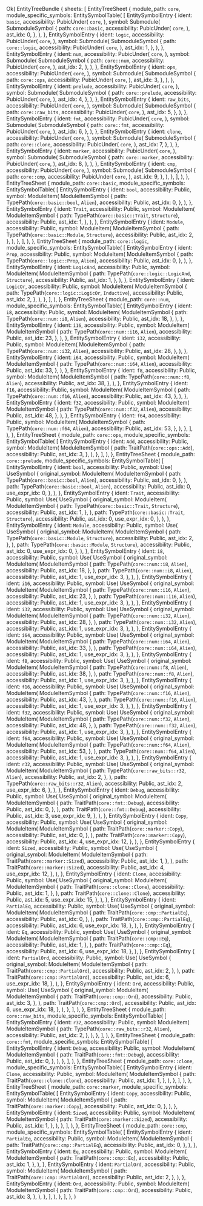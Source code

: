 Ok(
    EntityTreeBundle {
        sheets: [
            EntityTreeSheet {
                module_path: `core`,
                module_specific_symbols: EntitySymbolTable(
                    [
                        EntitySymbolEntry {
                            ident: `basic`,
                            accessibility: PubicUnder(
                                `core`,
                            ),
                            symbol: Submodule(
                                SubmoduleSymbol {
                                    path: `core::basic`,
                                    accessibility: PubicUnder(
                                        `core`,
                                    ),
                                    ast_idx: 0,
                                },
                            ),
                        },
                        EntitySymbolEntry {
                            ident: `logic`,
                            accessibility: PubicUnder(
                                `core`,
                            ),
                            symbol: Submodule(
                                SubmoduleSymbol {
                                    path: `core::logic`,
                                    accessibility: PubicUnder(
                                        `core`,
                                    ),
                                    ast_idx: 1,
                                },
                            ),
                        },
                        EntitySymbolEntry {
                            ident: `num`,
                            accessibility: PubicUnder(
                                `core`,
                            ),
                            symbol: Submodule(
                                SubmoduleSymbol {
                                    path: `core::num`,
                                    accessibility: PubicUnder(
                                        `core`,
                                    ),
                                    ast_idx: 2,
                                },
                            ),
                        },
                        EntitySymbolEntry {
                            ident: `ops`,
                            accessibility: PubicUnder(
                                `core`,
                            ),
                            symbol: Submodule(
                                SubmoduleSymbol {
                                    path: `core::ops`,
                                    accessibility: PubicUnder(
                                        `core`,
                                    ),
                                    ast_idx: 3,
                                },
                            ),
                        },
                        EntitySymbolEntry {
                            ident: `prelude`,
                            accessibility: PubicUnder(
                                `core`,
                            ),
                            symbol: Submodule(
                                SubmoduleSymbol {
                                    path: `core::prelude`,
                                    accessibility: PubicUnder(
                                        `core`,
                                    ),
                                    ast_idx: 4,
                                },
                            ),
                        },
                        EntitySymbolEntry {
                            ident: `raw_bits`,
                            accessibility: PubicUnder(
                                `core`,
                            ),
                            symbol: Submodule(
                                SubmoduleSymbol {
                                    path: `core::raw_bits`,
                                    accessibility: PubicUnder(
                                        `core`,
                                    ),
                                    ast_idx: 5,
                                },
                            ),
                        },
                        EntitySymbolEntry {
                            ident: `fmt`,
                            accessibility: PubicUnder(
                                `core`,
                            ),
                            symbol: Submodule(
                                SubmoduleSymbol {
                                    path: `core::fmt`,
                                    accessibility: PubicUnder(
                                        `core`,
                                    ),
                                    ast_idx: 6,
                                },
                            ),
                        },
                        EntitySymbolEntry {
                            ident: `clone`,
                            accessibility: PubicUnder(
                                `core`,
                            ),
                            symbol: Submodule(
                                SubmoduleSymbol {
                                    path: `core::clone`,
                                    accessibility: PubicUnder(
                                        `core`,
                                    ),
                                    ast_idx: 7,
                                },
                            ),
                        },
                        EntitySymbolEntry {
                            ident: `marker`,
                            accessibility: PubicUnder(
                                `core`,
                            ),
                            symbol: Submodule(
                                SubmoduleSymbol {
                                    path: `core::marker`,
                                    accessibility: PubicUnder(
                                        `core`,
                                    ),
                                    ast_idx: 8,
                                },
                            ),
                        },
                        EntitySymbolEntry {
                            ident: `cmp`,
                            accessibility: PubicUnder(
                                `core`,
                            ),
                            symbol: Submodule(
                                SubmoduleSymbol {
                                    path: `core::cmp`,
                                    accessibility: PubicUnder(
                                        `core`,
                                    ),
                                    ast_idx: 9,
                                },
                            ),
                        },
                    ],
                ),
            },
            EntityTreeSheet {
                module_path: `core::basic`,
                module_specific_symbols: EntitySymbolTable(
                    [
                        EntitySymbolEntry {
                            ident: `bool`,
                            accessibility: Public,
                            symbol: ModuleItem(
                                ModuleItemSymbol {
                                    path: TypePath(`core::basic::bool`, `Alien`),
                                    accessibility: Public,
                                    ast_idx: 0,
                                },
                            ),
                        },
                        EntitySymbolEntry {
                            ident: `Trait`,
                            accessibility: Public,
                            symbol: ModuleItem(
                                ModuleItemSymbol {
                                    path: TypePath(`core::basic::Trait`, `Structure`),
                                    accessibility: Public,
                                    ast_idx: 1,
                                },
                            ),
                        },
                        EntitySymbolEntry {
                            ident: `Module`,
                            accessibility: Public,
                            symbol: ModuleItem(
                                ModuleItemSymbol {
                                    path: TypePath(`core::basic::Module`, `Structure`),
                                    accessibility: Public,
                                    ast_idx: 2,
                                },
                            ),
                        },
                    ],
                ),
            },
            EntityTreeSheet {
                module_path: `core::logic`,
                module_specific_symbols: EntitySymbolTable(
                    [
                        EntitySymbolEntry {
                            ident: `Prop`,
                            accessibility: Public,
                            symbol: ModuleItem(
                                ModuleItemSymbol {
                                    path: TypePath(`core::logic::Prop`, `Alien`),
                                    accessibility: Public,
                                    ast_idx: 0,
                                },
                            ),
                        },
                        EntitySymbolEntry {
                            ident: `LogicAnd`,
                            accessibility: Public,
                            symbol: ModuleItem(
                                ModuleItemSymbol {
                                    path: TypePath(`core::logic::LogicAnd`, `Structure`),
                                    accessibility: Public,
                                    ast_idx: 1,
                                },
                            ),
                        },
                        EntitySymbolEntry {
                            ident: `LogicOr`,
                            accessibility: Public,
                            symbol: ModuleItem(
                                ModuleItemSymbol {
                                    path: TypePath(`core::logic::LogicOr`, `Inductive`),
                                    accessibility: Public,
                                    ast_idx: 2,
                                },
                            ),
                        },
                    ],
                ),
            },
            EntityTreeSheet {
                module_path: `core::num`,
                module_specific_symbols: EntitySymbolTable(
                    [
                        EntitySymbolEntry {
                            ident: `i8`,
                            accessibility: Public,
                            symbol: ModuleItem(
                                ModuleItemSymbol {
                                    path: TypePath(`core::num::i8`, `Alien`),
                                    accessibility: Public,
                                    ast_idx: 18,
                                },
                            ),
                        },
                        EntitySymbolEntry {
                            ident: `i16`,
                            accessibility: Public,
                            symbol: ModuleItem(
                                ModuleItemSymbol {
                                    path: TypePath(`core::num::i16`, `Alien`),
                                    accessibility: Public,
                                    ast_idx: 23,
                                },
                            ),
                        },
                        EntitySymbolEntry {
                            ident: `i32`,
                            accessibility: Public,
                            symbol: ModuleItem(
                                ModuleItemSymbol {
                                    path: TypePath(`core::num::i32`, `Alien`),
                                    accessibility: Public,
                                    ast_idx: 28,
                                },
                            ),
                        },
                        EntitySymbolEntry {
                            ident: `i64`,
                            accessibility: Public,
                            symbol: ModuleItem(
                                ModuleItemSymbol {
                                    path: TypePath(`core::num::i64`, `Alien`),
                                    accessibility: Public,
                                    ast_idx: 33,
                                },
                            ),
                        },
                        EntitySymbolEntry {
                            ident: `f8`,
                            accessibility: Public,
                            symbol: ModuleItem(
                                ModuleItemSymbol {
                                    path: TypePath(`core::num::f8`, `Alien`),
                                    accessibility: Public,
                                    ast_idx: 38,
                                },
                            ),
                        },
                        EntitySymbolEntry {
                            ident: `f16`,
                            accessibility: Public,
                            symbol: ModuleItem(
                                ModuleItemSymbol {
                                    path: TypePath(`core::num::f16`, `Alien`),
                                    accessibility: Public,
                                    ast_idx: 43,
                                },
                            ),
                        },
                        EntitySymbolEntry {
                            ident: `f32`,
                            accessibility: Public,
                            symbol: ModuleItem(
                                ModuleItemSymbol {
                                    path: TypePath(`core::num::f32`, `Alien`),
                                    accessibility: Public,
                                    ast_idx: 48,
                                },
                            ),
                        },
                        EntitySymbolEntry {
                            ident: `f64`,
                            accessibility: Public,
                            symbol: ModuleItem(
                                ModuleItemSymbol {
                                    path: TypePath(`core::num::f64`, `Alien`),
                                    accessibility: Public,
                                    ast_idx: 53,
                                },
                            ),
                        },
                    ],
                ),
            },
            EntityTreeSheet {
                module_path: `core::ops`,
                module_specific_symbols: EntitySymbolTable(
                    [
                        EntitySymbolEntry {
                            ident: `Add`,
                            accessibility: Public,
                            symbol: ModuleItem(
                                ModuleItemSymbol {
                                    path: TraitPath(`core::ops::Add`),
                                    accessibility: Public,
                                    ast_idx: 3,
                                },
                            ),
                        },
                    ],
                ),
            },
            EntityTreeSheet {
                module_path: `core::prelude`,
                module_specific_symbols: EntitySymbolTable(
                    [
                        EntitySymbolEntry {
                            ident: `bool`,
                            accessibility: Public,
                            symbol: Use(
                                UseSymbol {
                                    original_symbol: ModuleItem(
                                        ModuleItemSymbol {
                                            path: TypePath(`core::basic::bool`, `Alien`),
                                            accessibility: Public,
                                            ast_idx: 0,
                                        },
                                    ),
                                    path: TypePath(`core::basic::bool`, `Alien`),
                                    accessibility: Public,
                                    ast_idx: 0,
                                    use_expr_idx: 0,
                                },
                            ),
                        },
                        EntitySymbolEntry {
                            ident: `Trait`,
                            accessibility: Public,
                            symbol: Use(
                                UseSymbol {
                                    original_symbol: ModuleItem(
                                        ModuleItemSymbol {
                                            path: TypePath(`core::basic::Trait`, `Structure`),
                                            accessibility: Public,
                                            ast_idx: 1,
                                        },
                                    ),
                                    path: TypePath(`core::basic::Trait`, `Structure`),
                                    accessibility: Public,
                                    ast_idx: 0,
                                    use_expr_idx: 0,
                                },
                            ),
                        },
                        EntitySymbolEntry {
                            ident: `Module`,
                            accessibility: Public,
                            symbol: Use(
                                UseSymbol {
                                    original_symbol: ModuleItem(
                                        ModuleItemSymbol {
                                            path: TypePath(`core::basic::Module`, `Structure`),
                                            accessibility: Public,
                                            ast_idx: 2,
                                        },
                                    ),
                                    path: TypePath(`core::basic::Module`, `Structure`),
                                    accessibility: Public,
                                    ast_idx: 0,
                                    use_expr_idx: 0,
                                },
                            ),
                        },
                        EntitySymbolEntry {
                            ident: `i8`,
                            accessibility: Public,
                            symbol: Use(
                                UseSymbol {
                                    original_symbol: ModuleItem(
                                        ModuleItemSymbol {
                                            path: TypePath(`core::num::i8`, `Alien`),
                                            accessibility: Public,
                                            ast_idx: 18,
                                        },
                                    ),
                                    path: TypePath(`core::num::i8`, `Alien`),
                                    accessibility: Public,
                                    ast_idx: 1,
                                    use_expr_idx: 3,
                                },
                            ),
                        },
                        EntitySymbolEntry {
                            ident: `i16`,
                            accessibility: Public,
                            symbol: Use(
                                UseSymbol {
                                    original_symbol: ModuleItem(
                                        ModuleItemSymbol {
                                            path: TypePath(`core::num::i16`, `Alien`),
                                            accessibility: Public,
                                            ast_idx: 23,
                                        },
                                    ),
                                    path: TypePath(`core::num::i16`, `Alien`),
                                    accessibility: Public,
                                    ast_idx: 1,
                                    use_expr_idx: 3,
                                },
                            ),
                        },
                        EntitySymbolEntry {
                            ident: `i32`,
                            accessibility: Public,
                            symbol: Use(
                                UseSymbol {
                                    original_symbol: ModuleItem(
                                        ModuleItemSymbol {
                                            path: TypePath(`core::num::i32`, `Alien`),
                                            accessibility: Public,
                                            ast_idx: 28,
                                        },
                                    ),
                                    path: TypePath(`core::num::i32`, `Alien`),
                                    accessibility: Public,
                                    ast_idx: 1,
                                    use_expr_idx: 3,
                                },
                            ),
                        },
                        EntitySymbolEntry {
                            ident: `i64`,
                            accessibility: Public,
                            symbol: Use(
                                UseSymbol {
                                    original_symbol: ModuleItem(
                                        ModuleItemSymbol {
                                            path: TypePath(`core::num::i64`, `Alien`),
                                            accessibility: Public,
                                            ast_idx: 33,
                                        },
                                    ),
                                    path: TypePath(`core::num::i64`, `Alien`),
                                    accessibility: Public,
                                    ast_idx: 1,
                                    use_expr_idx: 3,
                                },
                            ),
                        },
                        EntitySymbolEntry {
                            ident: `f8`,
                            accessibility: Public,
                            symbol: Use(
                                UseSymbol {
                                    original_symbol: ModuleItem(
                                        ModuleItemSymbol {
                                            path: TypePath(`core::num::f8`, `Alien`),
                                            accessibility: Public,
                                            ast_idx: 38,
                                        },
                                    ),
                                    path: TypePath(`core::num::f8`, `Alien`),
                                    accessibility: Public,
                                    ast_idx: 1,
                                    use_expr_idx: 3,
                                },
                            ),
                        },
                        EntitySymbolEntry {
                            ident: `f16`,
                            accessibility: Public,
                            symbol: Use(
                                UseSymbol {
                                    original_symbol: ModuleItem(
                                        ModuleItemSymbol {
                                            path: TypePath(`core::num::f16`, `Alien`),
                                            accessibility: Public,
                                            ast_idx: 43,
                                        },
                                    ),
                                    path: TypePath(`core::num::f16`, `Alien`),
                                    accessibility: Public,
                                    ast_idx: 1,
                                    use_expr_idx: 3,
                                },
                            ),
                        },
                        EntitySymbolEntry {
                            ident: `f32`,
                            accessibility: Public,
                            symbol: Use(
                                UseSymbol {
                                    original_symbol: ModuleItem(
                                        ModuleItemSymbol {
                                            path: TypePath(`core::num::f32`, `Alien`),
                                            accessibility: Public,
                                            ast_idx: 48,
                                        },
                                    ),
                                    path: TypePath(`core::num::f32`, `Alien`),
                                    accessibility: Public,
                                    ast_idx: 1,
                                    use_expr_idx: 3,
                                },
                            ),
                        },
                        EntitySymbolEntry {
                            ident: `f64`,
                            accessibility: Public,
                            symbol: Use(
                                UseSymbol {
                                    original_symbol: ModuleItem(
                                        ModuleItemSymbol {
                                            path: TypePath(`core::num::f64`, `Alien`),
                                            accessibility: Public,
                                            ast_idx: 53,
                                        },
                                    ),
                                    path: TypePath(`core::num::f64`, `Alien`),
                                    accessibility: Public,
                                    ast_idx: 1,
                                    use_expr_idx: 3,
                                },
                            ),
                        },
                        EntitySymbolEntry {
                            ident: `r32`,
                            accessibility: Public,
                            symbol: Use(
                                UseSymbol {
                                    original_symbol: ModuleItem(
                                        ModuleItemSymbol {
                                            path: TypePath(`core::raw_bits::r32`, `Alien`),
                                            accessibility: Public,
                                            ast_idx: 2,
                                        },
                                    ),
                                    path: TypePath(`core::raw_bits::r32`, `Alien`),
                                    accessibility: Public,
                                    ast_idx: 2,
                                    use_expr_idx: 6,
                                },
                            ),
                        },
                        EntitySymbolEntry {
                            ident: `Debug`,
                            accessibility: Public,
                            symbol: Use(
                                UseSymbol {
                                    original_symbol: ModuleItem(
                                        ModuleItemSymbol {
                                            path: TraitPath(`core::fmt::Debug`),
                                            accessibility: Public,
                                            ast_idx: 0,
                                        },
                                    ),
                                    path: TraitPath(`core::fmt::Debug`),
                                    accessibility: Public,
                                    ast_idx: 3,
                                    use_expr_idx: 9,
                                },
                            ),
                        },
                        EntitySymbolEntry {
                            ident: `Copy`,
                            accessibility: Public,
                            symbol: Use(
                                UseSymbol {
                                    original_symbol: ModuleItem(
                                        ModuleItemSymbol {
                                            path: TraitPath(`core::marker::Copy`),
                                            accessibility: Public,
                                            ast_idx: 0,
                                        },
                                    ),
                                    path: TraitPath(`core::marker::Copy`),
                                    accessibility: Public,
                                    ast_idx: 4,
                                    use_expr_idx: 12,
                                },
                            ),
                        },
                        EntitySymbolEntry {
                            ident: `Sized`,
                            accessibility: Public,
                            symbol: Use(
                                UseSymbol {
                                    original_symbol: ModuleItem(
                                        ModuleItemSymbol {
                                            path: TraitPath(`core::marker::Sized`),
                                            accessibility: Public,
                                            ast_idx: 1,
                                        },
                                    ),
                                    path: TraitPath(`core::marker::Sized`),
                                    accessibility: Public,
                                    ast_idx: 4,
                                    use_expr_idx: 12,
                                },
                            ),
                        },
                        EntitySymbolEntry {
                            ident: `Clone`,
                            accessibility: Public,
                            symbol: Use(
                                UseSymbol {
                                    original_symbol: ModuleItem(
                                        ModuleItemSymbol {
                                            path: TraitPath(`core::clone::Clone`),
                                            accessibility: Public,
                                            ast_idx: 1,
                                        },
                                    ),
                                    path: TraitPath(`core::clone::Clone`),
                                    accessibility: Public,
                                    ast_idx: 5,
                                    use_expr_idx: 15,
                                },
                            ),
                        },
                        EntitySymbolEntry {
                            ident: `PartialEq`,
                            accessibility: Public,
                            symbol: Use(
                                UseSymbol {
                                    original_symbol: ModuleItem(
                                        ModuleItemSymbol {
                                            path: TraitPath(`core::cmp::PartialEq`),
                                            accessibility: Public,
                                            ast_idx: 0,
                                        },
                                    ),
                                    path: TraitPath(`core::cmp::PartialEq`),
                                    accessibility: Public,
                                    ast_idx: 6,
                                    use_expr_idx: 18,
                                },
                            ),
                        },
                        EntitySymbolEntry {
                            ident: `Eq`,
                            accessibility: Public,
                            symbol: Use(
                                UseSymbol {
                                    original_symbol: ModuleItem(
                                        ModuleItemSymbol {
                                            path: TraitPath(`core::cmp::Eq`),
                                            accessibility: Public,
                                            ast_idx: 1,
                                        },
                                    ),
                                    path: TraitPath(`core::cmp::Eq`),
                                    accessibility: Public,
                                    ast_idx: 6,
                                    use_expr_idx: 18,
                                },
                            ),
                        },
                        EntitySymbolEntry {
                            ident: `PartialOrd`,
                            accessibility: Public,
                            symbol: Use(
                                UseSymbol {
                                    original_symbol: ModuleItem(
                                        ModuleItemSymbol {
                                            path: TraitPath(`core::cmp::PartialOrd`),
                                            accessibility: Public,
                                            ast_idx: 2,
                                        },
                                    ),
                                    path: TraitPath(`core::cmp::PartialOrd`),
                                    accessibility: Public,
                                    ast_idx: 6,
                                    use_expr_idx: 18,
                                },
                            ),
                        },
                        EntitySymbolEntry {
                            ident: `Ord`,
                            accessibility: Public,
                            symbol: Use(
                                UseSymbol {
                                    original_symbol: ModuleItem(
                                        ModuleItemSymbol {
                                            path: TraitPath(`core::cmp::Ord`),
                                            accessibility: Public,
                                            ast_idx: 3,
                                        },
                                    ),
                                    path: TraitPath(`core::cmp::Ord`),
                                    accessibility: Public,
                                    ast_idx: 6,
                                    use_expr_idx: 18,
                                },
                            ),
                        },
                    ],
                ),
            },
            EntityTreeSheet {
                module_path: `core::raw_bits`,
                module_specific_symbols: EntitySymbolTable(
                    [
                        EntitySymbolEntry {
                            ident: `r32`,
                            accessibility: Public,
                            symbol: ModuleItem(
                                ModuleItemSymbol {
                                    path: TypePath(`core::raw_bits::r32`, `Alien`),
                                    accessibility: Public,
                                    ast_idx: 2,
                                },
                            ),
                        },
                    ],
                ),
            },
            EntityTreeSheet {
                module_path: `core::fmt`,
                module_specific_symbols: EntitySymbolTable(
                    [
                        EntitySymbolEntry {
                            ident: `Debug`,
                            accessibility: Public,
                            symbol: ModuleItem(
                                ModuleItemSymbol {
                                    path: TraitPath(`core::fmt::Debug`),
                                    accessibility: Public,
                                    ast_idx: 0,
                                },
                            ),
                        },
                    ],
                ),
            },
            EntityTreeSheet {
                module_path: `core::clone`,
                module_specific_symbols: EntitySymbolTable(
                    [
                        EntitySymbolEntry {
                            ident: `Clone`,
                            accessibility: Public,
                            symbol: ModuleItem(
                                ModuleItemSymbol {
                                    path: TraitPath(`core::clone::Clone`),
                                    accessibility: Public,
                                    ast_idx: 1,
                                },
                            ),
                        },
                    ],
                ),
            },
            EntityTreeSheet {
                module_path: `core::marker`,
                module_specific_symbols: EntitySymbolTable(
                    [
                        EntitySymbolEntry {
                            ident: `Copy`,
                            accessibility: Public,
                            symbol: ModuleItem(
                                ModuleItemSymbol {
                                    path: TraitPath(`core::marker::Copy`),
                                    accessibility: Public,
                                    ast_idx: 0,
                                },
                            ),
                        },
                        EntitySymbolEntry {
                            ident: `Sized`,
                            accessibility: Public,
                            symbol: ModuleItem(
                                ModuleItemSymbol {
                                    path: TraitPath(`core::marker::Sized`),
                                    accessibility: Public,
                                    ast_idx: 1,
                                },
                            ),
                        },
                    ],
                ),
            },
            EntityTreeSheet {
                module_path: `core::cmp`,
                module_specific_symbols: EntitySymbolTable(
                    [
                        EntitySymbolEntry {
                            ident: `PartialEq`,
                            accessibility: Public,
                            symbol: ModuleItem(
                                ModuleItemSymbol {
                                    path: TraitPath(`core::cmp::PartialEq`),
                                    accessibility: Public,
                                    ast_idx: 0,
                                },
                            ),
                        },
                        EntitySymbolEntry {
                            ident: `Eq`,
                            accessibility: Public,
                            symbol: ModuleItem(
                                ModuleItemSymbol {
                                    path: TraitPath(`core::cmp::Eq`),
                                    accessibility: Public,
                                    ast_idx: 1,
                                },
                            ),
                        },
                        EntitySymbolEntry {
                            ident: `PartialOrd`,
                            accessibility: Public,
                            symbol: ModuleItem(
                                ModuleItemSymbol {
                                    path: TraitPath(`core::cmp::PartialOrd`),
                                    accessibility: Public,
                                    ast_idx: 2,
                                },
                            ),
                        },
                        EntitySymbolEntry {
                            ident: `Ord`,
                            accessibility: Public,
                            symbol: ModuleItem(
                                ModuleItemSymbol {
                                    path: TraitPath(`core::cmp::Ord`),
                                    accessibility: Public,
                                    ast_idx: 3,
                                },
                            ),
                        },
                    ],
                ),
            },
        ],
    },
)